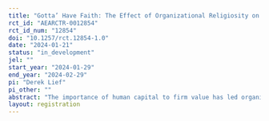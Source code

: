 ```yaml
---
title: "Gotta’ Have Faith: The Effect of Organizational Religiosity on Firm Competitive Positioning"
rct_id: "AEARCTR-0012854"
rct_id_num: "12854"
doi: "10.1257/rct.12854-1.0"
date: "2024-01-21"
status: "in_development"
jel: ""
start_year: "2024-01-29"
end_year: "2024-02-29"
pi: "Derek Lief"
pi_other: ""
abstract: "The importance of human capital to firm value has led organizational scholars to take an interest in non-pecuniary incentives (NPIs) such as corporate social responsibility programs and public service jobs that affect worker preferences and behavior; however, one curious omission from these studies has been the NPI of religion. The goal of this paper is to account for this omission, and to demonstrate the significant impact organizational religiosity can have on a firm’s competitive positioning. Theoretically grounded in the existing literature on NPIs, I develop three related hypotheses. First, the extensive margin hypothesis is that the more religious the individual, the more willing they are to do more work for a more religious organization. Second the wage discount hypothesis is that – contributions held constant – the more religious the individual, the more their reservation wage is decreasing with an employer’s organizational religiosity. Finally, the excess contribution hypothesis is that – wages held constant – the more their contributions are increasing with an employer’s organizational religiosity. "
layout: registration
---
```


